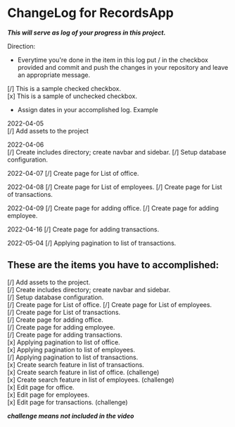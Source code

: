 # ChangeLog for RecordsApp

***This will serve as log of your progress in this project.***

Direction:
- Everytime you're done in the item in this log put / in the checkbox provided and commit and push the changes in your repository and leave an appropriate message.

[/] This is a sample checked checkbox.  
[x] This is a sample of unchecked checkbox.

- Assign dates in your accomplished log. Example

2022-04-05  
[/] Add assets to the project  

2022-04-06  
[/] Create includes directory; create navbar and sidebar.
[/] Setup database configuration. 

2022-04-07
[/] Create page for List of office.

2022-04-08
[/] Create page for List of employees.
[/] Create page for List of transactions.

2022-04-09
[/] Create page for adding office.
[/] Create page for adding employee.  

2022-04-16
[/] Create page for adding transactions.  

2022-05-04
[/] Applying pagination to list of transactions.  

## These are the items you have to accomplished:  
[/] Add assets to the project.  
[/] Create includes directory; create navbar and sidebar.  
[/] Setup database configuration.  
[/] Create page for List of office.
[/] Create page for List of employees.  
[/] Create page for List of transactions.  
[/] Create page for adding office.  
[/] Create page for adding employee.  
[/] Create page for adding transactions.  
[x] Applying pagination to list of office.  
[x] Applying pagination to list of employees.  
[/] Applying pagination to list of transactions.  
[x] Create search feature in list of transactions.  
[x] Create search feature in list of office. (challenge)  
[x] Create search feature in list of employees. (challenge)  
[x] Edit page for office.  
[x] Edit page for employees.  
[x] Edit page for transactions. (challenge)

***challenge means not included in the video***
